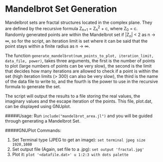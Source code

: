 # Mandelbrot Set Generation

Mandelbrot sets are fractal structures located in the complex plane. They are defined by the recursive formula Z<sub>n+1</sub> = Z<sub>n</sub><sup>2</sup> + c, where Z<sub>0</sub> = c. Randomly generated points are within the Mandelbrot set if |Z<sub>n</sub>| < 2 as n -> ∞, so for the script, an iteration limit is set where it can be said that the point stays within a finite radius as n -> ∞.

The function ```generate_mandelbrot(num_points_to_plot, iteration_limit, data_file, power)```, takes three arguments, the first is the number of points to plot (large numbers of points can be very slow), the second is the limit that decides how many iterations are allowed to check if a point is within the set (high iteration limits (> 300) can also be very slow), the third is the name of the data file to write to, and the fourth is the power to use in the recursive formula to generate the set.

The script will output the results to a file storing the real values, the imaginary values and the escape iteration of the points. This file, plot.dat, can be displayed using GNUplot.

#####Usage:
Run `include("mandelbrot_area.jl")` and you will be guided through generating a Mandelbrot Set.

#####GNUPlot Commands:

1. Set Terminal type (JPEG to get an image): ```set terminal jpeg size 1920,1080```
2. Set output file (Again, set file to a .jpg): ```set output 'fractal.jpg'```
3. Plot it: ```plot '<datafile.dat>' u 1:2:3 with dots palette```
